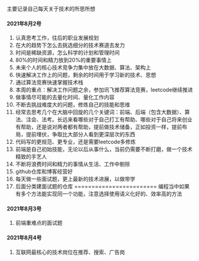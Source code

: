 主要记录自己每天关于技术的所思所想
#### 2021年8月2号
1. 认真思考工作，往后的职业发展规划
2. 在大的趋势下怎么去挑选细分的技术赛道去发力
3. 时间是稀缺资源，怎么科学的计划和管理时间
4. 80%的时间和精力放到20%的重要事情上
5. 未来个人的核心技术竞争力集中放在大数据、算法、架构上
6. 快速解决工作上的问题，剩余的时间用于学习新的技术、思想
7. 通过算法竞赛快速掌握技术栈
8. 本周的重点：解决工作问题之余，参加讯飞推荐算法竞赛，leetcode继续推进
9. 做事情尽可能的去量化时间、量化工作内容
10. 不断去挑战难度大的问题，修炼自己的技能和思维
11. 经常去思考几个在大脑中回旋的几个关键词：前端、后端（包含大数据）、算法、注会、法考。长远来看哪些对于自己打工有帮助、哪些对于自己将来创业有帮助，还是说对两者都有帮助，提前做技术储备，正如投资一样，提前布局，提前埋伏，争取比大部分人看到更深层次的东西
12. 代码写的更规范、更专业，还是需要leetcode多修炼
13. 前端是自己初始技能，无论以后从事什么，当前仍需要不断打磨，做一个技术精致的手艺人
14. 不断将浪费时间和精力的事情从生活、工作中剔除
15. github仓库和博客经营好
16. 每天做一些面试题，更上最新的技术进展，以做带学
17. 后面分类建面试题的仓库
========================
编程当中如果有多个方法能实现同一个功能，注意选择使用语义化好的、效率高的方法

#### 2021年8月3号
1. 前端重难点的面试题

#### 2021年8月4号
1. 互联网最核心的技术岗位在推荐、搜索、广告岗